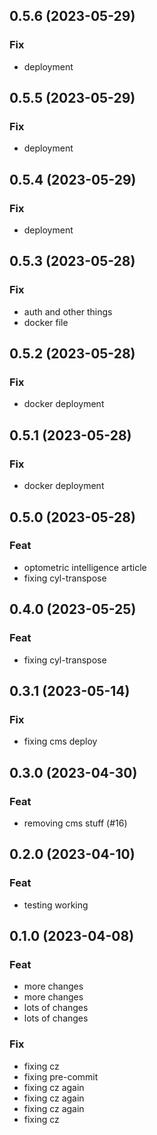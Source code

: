 ## 0.5.6 (2023-05-29)

### Fix

- deployment

## 0.5.5 (2023-05-29)

### Fix

- deployment

## 0.5.4 (2023-05-29)

### Fix

- deployment

## 0.5.3 (2023-05-28)

### Fix

- auth and other things
- docker file

## 0.5.2 (2023-05-28)

### Fix

- docker deployment

## 0.5.1 (2023-05-28)

### Fix

- docker deployment

## 0.5.0 (2023-05-28)

### Feat

- optometric intelligence article
- fixing cyl-transpose

## 0.4.0 (2023-05-25)

### Feat

- fixing cyl-transpose

## 0.3.1 (2023-05-14)

### Fix

- fixing cms deploy

## 0.3.0 (2023-04-30)

### Feat

- removing cms stuff (#16)

## 0.2.0 (2023-04-10)

### Feat

- testing working

## 0.1.0 (2023-04-08)

### Feat

- more changes
- more changes
- lots of changes
- lots of changes

### Fix

- fixing cz
- fixing pre-commit
- fixing cz again
- fixing cz again
- fixing cz again
- fixing cz

